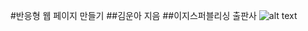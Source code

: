 #반응형 웹 페이지 만들기
##김운아 지음
##이지스퍼블리싱 출판사
![alt text](http://image.kyobobook.co.kr/images/book/large/380/l9791163032380.jpg)
